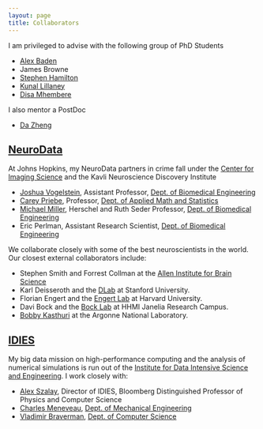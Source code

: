 ```yaml
---
layout: page
title: Collaborators
---
```


I am privileged to advise with the following group of PhD Students
  * [Alex Baden](https://github.com/alexbaden)
  * James Browne
  * [Stephen Hamilton](https://github.com/sshamilton)
  * [Kunal Lillaney](https://kunallillaney.github.io/)
  * [Disa Mhembere](https://disa-mhembere.github.io/)

I also mentor a PostDoc
  * [Da Zheng](http://www.cs.jhu.edu/~zhengda/)

## [NeuroData](http://neurodata.io)

At Johns Hopkins, my NeuroData partners in crime fall under the [Center for Imaging Science](http://cis.jhu.edu) and the Kavli Neuroscience Discovery Institute
  * [Joshua Vogelstein](http://jovo.me), Assistant Professor, [Dept. of Biomedical Engineering](http://bme.jhu.edu)
  * [Carey Priebe](http://www.ams.jhu.edu/~priebe/), Professor, [Dept. of Applied Math and Statistics](http://engineering.jhu.edu/ams/)
  * [Michael Miller](http://cis.jhu.edu/faculty/mmiller.php), Herschel and Ruth Seder Professor, [Dept. of Biomedical Engineering](http://bme.jhu.edu)
  * Eric Perlman, Assistant Research Scientist, [Dept. of Biomedical Engineering](http://bme.jhu.edu)

We collaborate closely with some of the best neuroscientists in the world.  Our closest external collaborators include:
  - Stephen Smith and Forrest Collman at the [Allen Institute for Brain Science](http://alleninstitute.org)
  - Karl Deisseroth and the [DLab](http://web.stanford.edu/group/dlab) at Stanford University. 
  - Florian Engert and the [Engert Lab](http://labs.mcb.harvard.edu/Engert/research.html) at Harvard University.
  - Davi Bock and the [Bock Lab](https://www.janelia.org/lab/bock-lab) at HHMI Janelia Research Campus.
  - [Bobby Kasthuri](http://www.anl.gov/nst/person/narayanan-bobby-kasthuri) at the Argonne National Laboratory.
 
## [IDIES](http://idies.jhu.edu)

My big data mission on high-performance computing and the analysis of numerical simulations is run out of the [Institute for Data Intensive Science and Engineering](http://idies.jhu.edu).  I work closely with:
  - [Alex Szalay](http://physics-astronomy.jhu.edu/directory/alexander-s-szalay/), Director of IDIES, Bloomberg Distinguished Professor of Physics and Computer Science
  - [Charles Meneveau](http://pages.jh.edu/~cmeneve1/),  [Dept. of Mechanical Engineering](http://me.jhu.edu/)
  - [Vladimir Braverman](http://www.cs.jhu.edu/~vova/),  [Dept. of Computer Science](http://cs.jhu.edu/)

